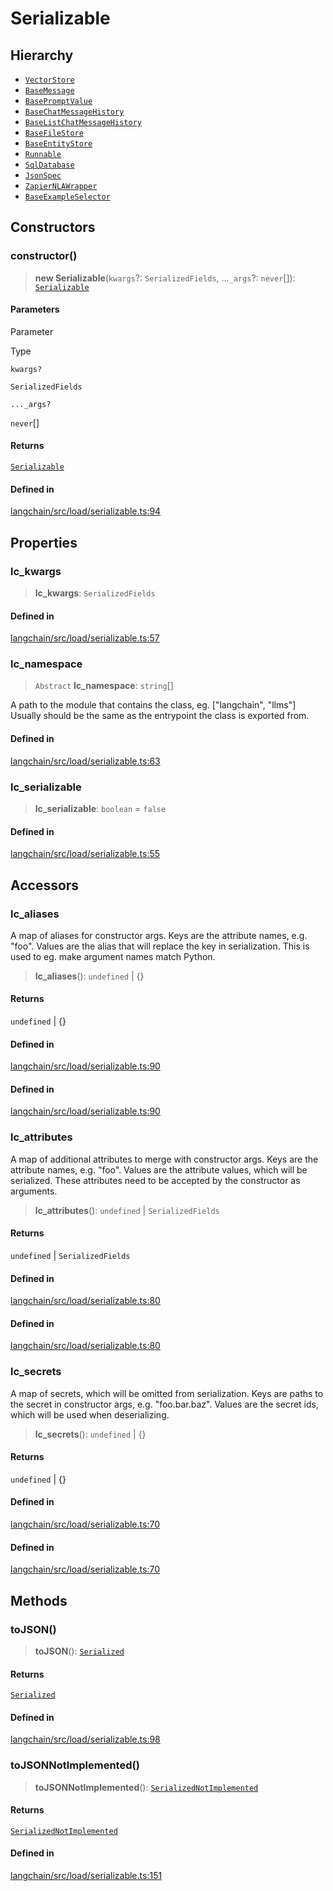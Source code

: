 Serializable
============

Hierarchy[](#hierarchy "Direct link to Hierarchy")
---------------------------------------------------

*   [`VectorStore`](/docs/api/vectorstores_base/classes/VectorStore)
*   [`BaseMessage`](/docs/api/schema/classes/BaseMessage)
*   [`BasePromptValue`](/docs/api/schema/classes/BasePromptValue)
*   [`BaseChatMessageHistory`](/docs/api/schema/classes/BaseChatMessageHistory)
*   [`BaseListChatMessageHistory`](/docs/api/schema/classes/BaseListChatMessageHistory)
*   [`BaseFileStore`](/docs/api/schema/classes/BaseFileStore)
*   [`BaseEntityStore`](/docs/api/schema/classes/BaseEntityStore)
*   [`Runnable`](/docs/api/schema_runnable/classes/Runnable)
*   [`SqlDatabase`](/docs/api/sql_db/classes/SqlDatabase)
*   [`JsonSpec`](/docs/api/tools/classes/JsonSpec)
*   [`ZapierNLAWrapper`](/docs/api/tools/classes/ZapierNLAWrapper)
*   [`BaseExampleSelector`](/docs/api/prompts/classes/BaseExampleSelector)

Constructors[](#constructors "Direct link to Constructors")
------------------------------------------------------------

### constructor()[](#constructor "Direct link to constructor()")

> **new Serializable**(`kwargs`?: `SerializedFields`, ...`_args`?: `never`\[\]): [`Serializable`](/docs/api/load_serializable/classes/Serializable)

#### Parameters[](#parameters "Direct link to Parameters")

Parameter

Type

`kwargs?`

`SerializedFields`

`..._args?`

`never`\[\]

#### Returns[](#returns "Direct link to Returns")

[`Serializable`](/docs/api/load_serializable/classes/Serializable)

#### Defined in[](#defined-in "Direct link to Defined in")

[langchain/src/load/serializable.ts:94](https://github.com/hwchase17/langchainjs/blob/1c1274d/langchain/src/load/serializable.ts#L94)

Properties[](#properties "Direct link to Properties")
------------------------------------------------------

### lc\_kwargs[](#lc_kwargs "Direct link to lc_kwargs")

> **lc\_kwargs**: `SerializedFields`

#### Defined in[](#defined-in-1 "Direct link to Defined in")

[langchain/src/load/serializable.ts:57](https://github.com/hwchase17/langchainjs/blob/1c1274d/langchain/src/load/serializable.ts#L57)

### lc\_namespace[](#lc_namespace "Direct link to lc_namespace")

> `Abstract` **lc\_namespace**: `string`\[\]

A path to the module that contains the class, eg. \["langchain", "llms"\] Usually should be the same as the entrypoint the class is exported from.

#### Defined in[](#defined-in-2 "Direct link to Defined in")

[langchain/src/load/serializable.ts:63](https://github.com/hwchase17/langchainjs/blob/1c1274d/langchain/src/load/serializable.ts#L63)

### lc\_serializable[](#lc_serializable "Direct link to lc_serializable")

> **lc\_serializable**: `boolean` = `false`

#### Defined in[](#defined-in-3 "Direct link to Defined in")

[langchain/src/load/serializable.ts:55](https://github.com/hwchase17/langchainjs/blob/1c1274d/langchain/src/load/serializable.ts#L55)

Accessors[](#accessors "Direct link to Accessors")
---------------------------------------------------

### lc\_aliases[](#lc_aliases "Direct link to lc_aliases")

A map of aliases for constructor args. Keys are the attribute names, e.g. "foo". Values are the alias that will replace the key in serialization. This is used to eg. make argument names match Python.

> **lc\_aliases**(): `undefined` | {}

#### Returns[](#returns-1 "Direct link to Returns")

`undefined` | {}

#### Defined in[](#defined-in-4 "Direct link to Defined in")

[langchain/src/load/serializable.ts:90](https://github.com/hwchase17/langchainjs/blob/1c1274d/langchain/src/load/serializable.ts#L90)

#### Defined in[](#defined-in-5 "Direct link to Defined in")

[langchain/src/load/serializable.ts:90](https://github.com/hwchase17/langchainjs/blob/1c1274d/langchain/src/load/serializable.ts#L90)

### lc\_attributes[](#lc_attributes "Direct link to lc_attributes")

A map of additional attributes to merge with constructor args. Keys are the attribute names, e.g. "foo". Values are the attribute values, which will be serialized. These attributes need to be accepted by the constructor as arguments.

> **lc\_attributes**(): `undefined` | `SerializedFields`

#### Returns[](#returns-2 "Direct link to Returns")

`undefined` | `SerializedFields`

#### Defined in[](#defined-in-6 "Direct link to Defined in")

[langchain/src/load/serializable.ts:80](https://github.com/hwchase17/langchainjs/blob/1c1274d/langchain/src/load/serializable.ts#L80)

#### Defined in[](#defined-in-7 "Direct link to Defined in")

[langchain/src/load/serializable.ts:80](https://github.com/hwchase17/langchainjs/blob/1c1274d/langchain/src/load/serializable.ts#L80)

### lc\_secrets[](#lc_secrets "Direct link to lc_secrets")

A map of secrets, which will be omitted from serialization. Keys are paths to the secret in constructor args, e.g. "foo.bar.baz". Values are the secret ids, which will be used when deserializing.

> **lc\_secrets**(): `undefined` | {}

#### Returns[](#returns-3 "Direct link to Returns")

`undefined` | {}

#### Defined in[](#defined-in-8 "Direct link to Defined in")

[langchain/src/load/serializable.ts:70](https://github.com/hwchase17/langchainjs/blob/1c1274d/langchain/src/load/serializable.ts#L70)

#### Defined in[](#defined-in-9 "Direct link to Defined in")

[langchain/src/load/serializable.ts:70](https://github.com/hwchase17/langchainjs/blob/1c1274d/langchain/src/load/serializable.ts#L70)

Methods[](#methods "Direct link to Methods")
---------------------------------------------

### toJSON()[](#tojson "Direct link to toJSON()")

> **toJSON**(): [`Serialized`](/docs/api/load_serializable/types/Serialized)

#### Returns[](#returns-4 "Direct link to Returns")

[`Serialized`](/docs/api/load_serializable/types/Serialized)

#### Defined in[](#defined-in-10 "Direct link to Defined in")

[langchain/src/load/serializable.ts:98](https://github.com/hwchase17/langchainjs/blob/1c1274d/langchain/src/load/serializable.ts#L98)

### toJSONNotImplemented()[](#tojsonnotimplemented "Direct link to toJSONNotImplemented()")

> **toJSONNotImplemented**(): [`SerializedNotImplemented`](/docs/api/load_serializable/interfaces/SerializedNotImplemented)

#### Returns[](#returns-5 "Direct link to Returns")

[`SerializedNotImplemented`](/docs/api/load_serializable/interfaces/SerializedNotImplemented)

#### Defined in[](#defined-in-11 "Direct link to Defined in")

[langchain/src/load/serializable.ts:151](https://github.com/hwchase17/langchainjs/blob/1c1274d/langchain/src/load/serializable.ts#L151)